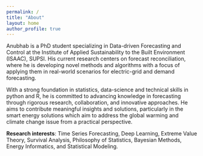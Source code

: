 ```yaml
---
permalink: /
title: "About"
layout: home
author_profile: true
---
```


Anubhab is a PhD student specializing in Data-driven Forecasting and Control at the Institute of Applied Sustainability to the Built Environment (ISAAC), SUPSI. His current research centers on forecast reconciliation, where he is developing novel methods and algorithms with a focus of applying them in real-world scenarios for electric-grid and demand forecasting.

With a strong foundation in statistics, data-science and technical skills in python and R, he is committed to advancing knowledge in forecasting through rigorous research, collaboration, and innovative approaches. He aims to contribute meaningful insights and solutions, particularly in the smart energy solutions which aim to address the global warming and climate change issue from a practical perspective.

**Research interests**: Time Series Forecasting, Deep Learning, Extreme Value Theory, Survival Analysis, Philosophy of Statistics, Bayesian Methods, Energy Informatics, and Statistical Modeling.